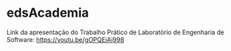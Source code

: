# edsAcademia

Link da apresentação do Trabalho Prático de Laboratório de Engenharia de Software: https://youtu.be/gOPQEiAj998
